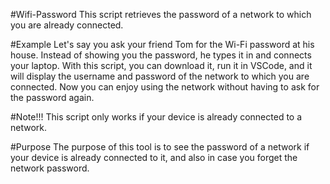 #Wifi-Password
This script retrieves the password of a network to which you are already connected.

#Example
Let's say you ask your friend Tom for the Wi-Fi password at his house. Instead of showing you the password, he types it in and connects your laptop. With this script, you can download it, run it in VSCode, and it will display the username and password of the network to which you are connected. Now you can enjoy using the network without having to ask for the password again.

#Note!!!
This script only works if your device is already connected to a network.

#Purpose
The purpose of this tool is to see the password of a network if your device is already connected to it, and also in case you forget the network password.
